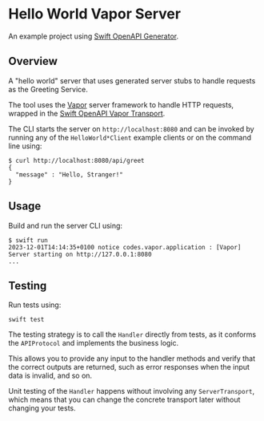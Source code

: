 # Hello World Vapor Server

An example project using [Swift OpenAPI Generator](https://github.com/apple/swift-openapi-generator).

## Overview

A "hello world" server that uses generated server stubs to handle requests as the Greeting Service. 

The tool uses the [Vapor](https://github.com/vapor/vapor) server framework to handle HTTP requests, wrapped in the [Swift OpenAPI Vapor Transport](https://github.com/swift-server/swift-openapi-vapor).

The CLI starts the server on `http://localhost:8080` and can be invoked by running any of the `HelloWorld*Client` example clients or on the command line using:

```
$ curl http://localhost:8080/api/greet
{
  "message" : "Hello, Stranger!"
}
```

## Usage

Build and run the server CLI using:

```
$ swift run
2023-12-01T14:14:35+0100 notice codes.vapor.application : [Vapor] Server starting on http://127.0.0.1:8080
...
```

## Testing

Run tests using:

```
swift test
```

The testing strategy is to call the `Handler` directly from tests, as it conforms the `APIProtocol` and implements the business logic.

This allows you to provide any input to the handler methods and verify that the correct outputs are returned, such as error responses when the input data is invalid, and so on.

Unit testing of the `Handler` happens without involving any `ServerTransport`, which means that you can change the concrete transport later without changing your tests.
